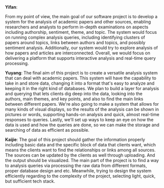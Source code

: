 **Yifan**:

From my point of view, the main goal of our software project is to develop a system for the analysis of academic papers and other sources, enabling researchers and analysts to perform in-depth examinations on aspects including authorship, sentiment, theme, and topic. The system would focus on running complex analysis queries, including identifying clusters of papers around topics, links between authors and topics, and possibly sentiment analysis. Additionally, our system would try to explore analysis of how papers and articles are interconnected. Overall, we would focus on delivering a platform that supports interactive analysis and real-time query processing.


**Yuyang**:
The final aim of this project is to create a versatile analysis system that can deal with academic papers. This system will have the capability to take in and store data, changing it into a format that's easy to analyze and keeping it in the right kind of databases. We plan to build a layer for analysis and querying that lets clients dig deep into the data, looking into the authors, main themes, and key points, and also to find the main links between different papers. We're also going to make a system that allows for many kinds of visual displays, so the results of the analysis can be shown in pictures or words, supporting hands-on analysis and quick, almost real-time responses to queries. Lastly, we'll set up ways to keep an eye on how the data is used and how the queries are done, so we can make the storage and searching of data as efficient as possible.


**Kaijie**:
The goal of this project should gather the information properly including basic data and the specific block of data that  clients want, which means the clients want to find the relationships or links among all sources. The sources can be updated by the clients as well through uploading. And the output should be visualized.  The main part of the project is to find a way to analysis queries via processing the raw data from different formats, proper database design and etc. Meanwhile, trying to design the system efficiently regarding to the complexity of the project, selecting light, quick, but sufficient tech stack. 


